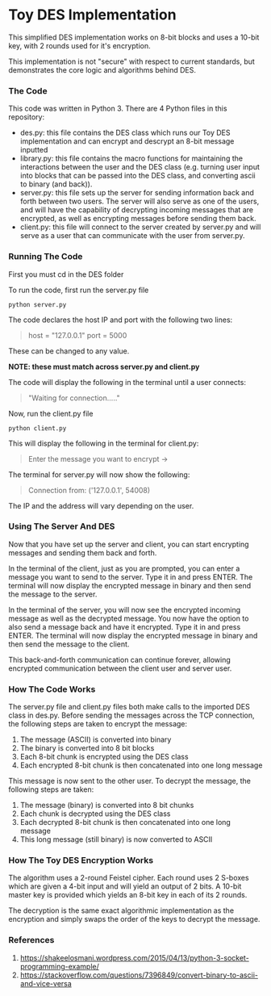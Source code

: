 # Toy DES Implementation

This simplified DES implementation works on 8-bit blocks and uses a 10-bit key, with 2 rounds used for it's encryption.

This implementation is not "secure" with respect to current standards, but demonstrates the core logic and algorithms behind DES.

### The Code

This code was written in Python 3. There are 4 Python files in this repository:

* des.py: this file contains the DES class which runs our Toy DES implementation and can encrypt and descrypt an 8-bit message inputted
* library.py: this file contains the macro functions for maintaining the interactions between the user and the DES class (e.g. turning user input into blocks that can be passed into the DES class, and converting ascii to binary (and back)).
* server.py: this file sets up the server for sending information back and forth between two users. The server will also serve as one of the users, and will have the capability of decrypting incoming messages that are encrypted, as well as encrypting messages before sending them back.
* client.py: this file will connect to the server created by server.py and will serve as a user that can communicate with the user from server.py.

### Running The Code

First you must cd in the DES folder

To run the code, first run the server.py file 

```
python server.py
```

The code declares the host IP and port with the following two lines:

> host = "127.0.0.1"
> port = 5000

These can be changed to any value.

**NOTE: these must match across server.py and client.py**

The code will display the following in the terminal until a user connects:

> "Waiting for connection....." 

Now, run the client.py file

```
python client.py
```

This will display the following in the terminal for client.py:

> Enter the message you want to encrypt -> 



The terminal for server.py will now show the following:

> Connection from: ('127.0.0.1', 54008)

The IP and the address will vary depending on the user.

### Using The Server And DES

Now that you have set up the server and client, you can start encrypting messages and sending them back and forth.

In the terminal of the client, just as you are prompted, you can enter a message you want to send to the server. Type it in and press ENTER. The terminal will now display the encrypted message in binary and then send the message to the server.

In the terminal of the server, you will now see the encrypted incoming message as well as the decrypted message. You now have the option to also send a message back and have it encrypted. Type it in and press ENTER. The terminal will now display the encrypted message in binary and then send the message to the client.

This back-and-forth communication can continue forever, allowing encrypted communication between the client user and server user.

### How The Code Works

The server.py file and client.py files both make calls to the imported DES class in des.py. Before sending the messages across the TCP connection, the following steps are taken to encrypt the message:

1. The message (ASCII) is converted into binary
2. The binary is converted into 8 bit blocks
3. Each 8-bit chunk is encrypted using the DES class
4. Each encrypted 8-bit chunk is then concatenated into one long message

This message is now sent to the other user. To decrypt the message, the following steps are taken:

1. The message (binary) is converted into 8 bit chunks
2. Each chunk is decrypted using the DES class
3. Each decrypted 8-bit chunk is then concatenated into one long message
4. This long message (still binary) is now converted to ASCII

### How The Toy DES Encryption Works

The algorithm uses a 2-round Feistel cipher. Each round uses 2 S-boxes which are given a 4-bit input and will yield an output of  2 bits. A 10-bit master key is provided which yields an 8-bit key in each of its 2 rounds.

The decryption is the same exact algorithmic implementation as the encryption and simply swaps the order of the keys to decrypt the message.

### References

1. https://shakeelosmani.wordpress.com/2015/04/13/python-3-socket-programming-example/ 
2. https://stackoverflow.com/questions/7396849/convert-binary-to-ascii-and-vice-versa
